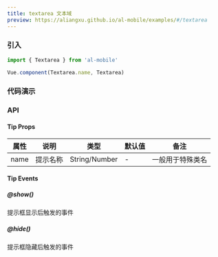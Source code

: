 ```yaml
---
title: textarea 文本域
preview: https://aliangxu.github.io/al-mobile/examples/#/textarea
---
```


### 引入

```javascript
import { Textarea } from 'al-mobile'

Vue.component(Textarea.name, Textarea)
```

### 代码演示
<!-- DEMO -->

### API

#### Tip Props
|属性 | 说明 | 类型 | 默认值|备注|
|----|-----|------|------|------|
|name|提示名称|String/Number|-|一般用于特殊类名|


#### Tip Events

##### @show()
提示框显示后触发的事件

##### @hide()
提示框隐藏后触发的事件
